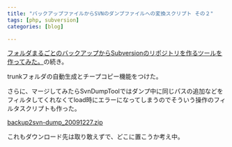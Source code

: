 ```yaml
---
title: "バックアップファイルからSVNのダンプファイルへの変換スクリプト その２"
tags: [php, subversion]
categories: [blog]

---
```


[フォルダまるごとのバックアップからSubversionのリポジトリを作るツールを作ってみた。][1]の続き。

trunkフォルダの自動生成とチープコピー機能をつけた。

さらに、マージしてみたらSvnDumpToolではダンプ中に同じパスの追加などをフィルタしてくれなくてload時にエラーになってしまうのでそういう操作のフィルタスクリプトも作った。

[backup2svn-dump_20091227.zip][2]

これもダウンロード先は取り敢えずで、どこに置こうか考え中。

 [1]: /blog/2009/12/13/backup-to-svn-dump-convert-script.html
 [2]: http://www.sharkpp.net/files/backup2svn-dump_20091227.zip